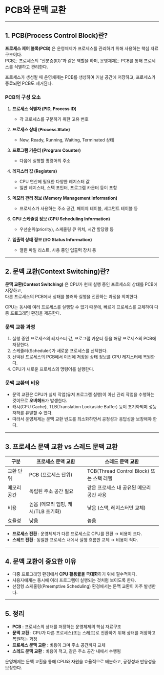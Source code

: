 # PCB와 문맥 교환

---

## 1. PCB(Process Control Block)란?

**프로세스 제어 블록(PCB)** 은 운영체제가 프로세스를 관리하기 위해 사용하는 핵심 자료구조이다.  
PCB는 프로세스의 “신분증(ID)”과 같은 역할을 하며, 운영체제는 PCB를 통해 프로세스를 식별하고 관리한다.

프로세스가 생성될 때 운영체제는 PCB를 생성하여 커널 공간에 저장하고, 프로세스가 종료되면 PCB도 제거된다.

### PCB의 구성 요소
1. **프로세스 식별자 (PID, Process ID)**  
   - 각 프로세스를 구분하기 위한 고유 번호  

2. **프로세스 상태 (Process State)**  
   - New, Ready, Running, Waiting, Terminated 상태  

3. **프로그램 카운터 (Program Counter)**  
   - 다음에 실행할 명령어의 주소  

4. **레지스터 값 (Registers)**  
   - CPU 연산에 필요한 다양한 레지스터 값  
   - 일반 레지스터, 스택 포인터, 프로그램 카운터 등이 포함  

5. **메모리 관리 정보 (Memory Management Information)**  
   - 프로세스가 사용하는 주소 공간, 페이지 테이블, 세그먼트 테이블 등  

6. **CPU 스케줄링 정보 (CPU Scheduling Information)**  
   - 우선순위(priority), 스케줄링 큐 위치, 시간 할당량 등  

7. **입출력 상태 정보 (I/O Status Information)**  
   - 열린 파일 리스트, 사용 중인 입출력 장치 등  

---

## 2. 문맥 교환(Context Switching)란?

**문맥 교환(Context Switching)** 은 CPU가 현재 실행 중인 프로세스의 상태를 PCB에 저장하고,  
다른 프로세스의 PCB에서 상태를 불러와 실행을 전환하는 과정을 의미한다.  

CPU는 동시에 여러 프로세스를 실행할 수 없기 때문에, 빠르게 프로세스를 교체하여 다중 프로그래밍 환경을 제공한다.

### 문맥 교환 과정
1. 실행 중인 프로세스의 레지스터 값, 프로그램 카운터 등을 해당 프로세스의 PCB에 저장한다.  
2. 스케줄러(Scheduler)가 새로운 프로세스를 선택한다.  
3. 선택된 프로세스의 PCB에서 이전에 저장된 상태 정보를 CPU 레지스터에 복원한다.  
4. CPU가 새로운 프로세스의 명령어를 실행한다.  

### 문맥 교환의 비용
- 문맥 교환은 CPU가 실제 작업(유저 프로그램 실행)이 아닌 관리 작업을 수행하는 것이므로 **오버헤드**가 발생한다.  
- 캐시(CPU Cache), TLB(Translation Lookaside Buffer) 등이 초기화되며 성능 저하를 유발할 수 있다.  
- 따라서 운영체제는 문맥 교환 빈도를 최소화하면서 공정성과 응답성을 보장해야 한다.  

---

## 3. 프로세스 문맥 교환 vs 스레드 문맥 교환

| 구분 | 프로세스 문맥 교환 | 스레드 문맥 교환 |
|------|------------------|------------------|
| 교환 단위 | PCB (프로세스 단위) | TCB(Thread Control Block) 또는 스택 레벨 |
| 메모리 공간 | 독립된 주소 공간 필요 | 같은 프로세스 내 공유된 메모리 공간 사용 |
| 비용 | 높음 (메모리 맵핑, 캐시/TLB 초기화) | 낮음 (스택, 레지스터만 교체) |
| 효율성 | 낮음 | 높음 |

- **프로세스 전환** : 운영체제가 다른 프로세스로 CPU를 전환 → 비용이 크다.  
- **스레드 전환** : 동일한 프로세스 내에서 실행 흐름만 교체 → 비용이 적다.  

---

## 4. 문맥 교환이 중요한 이유

- 다중 프로그래밍 환경에서 **CPU 활용률을 극대화**하기 위해 필수적이다.  
- 사용자에게는 동시에 여러 프로그램이 실행되는 것처럼 보이도록 한다.  
- 선점형 스케줄링(Preemptive Scheduling) 환경에서는 문맥 교환이 자주 발생한다.  

---

## 5. 정리

- **PCB** : 프로세스의 상태를 저장하는 운영체제의 핵심 자료구조  
- **문맥 교환** : CPU가 다른 프로세스(또는 스레드)로 전환하기 위해 상태를 저장하고 복원하는 과정  
- **프로세스 문맥 교환** : 비용이 크며 주소 공간까지 교체  
- **스레드 문맥 교환** : 비용이 적고, 같은 주소 공간 내에서 수행됨  

운영체제는 문맥 교환을 통해 CPU와 자원을 효율적으로 배분하고, 공정성과 반응성을 보장한다.
